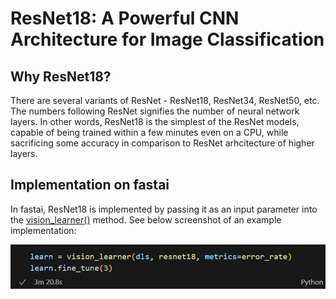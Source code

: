 # ResNet18: A Powerful CNN Architecture for Image Classification

## Why ResNet18?

There are several variants of ResNet - ResNet18, ResNet34, ResNet50, etc. The numbers following ResNet signifies the number of neural network layers. In other words, ResNet18 is the simplest of the ResNet models, capable of being trained within a few minutes even on a CPU, while sacrificing some accuracy in comparison to ResNet arhcitecture of higher layers.

## Implementation on fastai
In fastai, ResNet18 is implemented by passing it as an input parameter into the [vision_learner()](https://docs.fast.ai/vision.learner.html) method. See below screenshot of an example implementation:

![Image of screenshot](/images/image.png)
